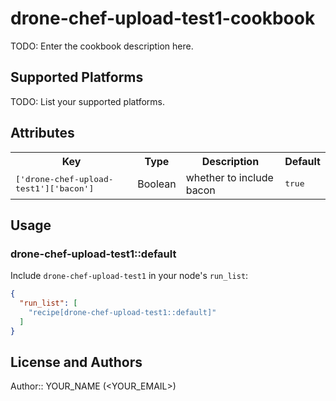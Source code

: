 # drone-chef-upload-test1-cookbook

TODO: Enter the cookbook description here.

## Supported Platforms

TODO: List your supported platforms.

## Attributes

<table>
  <tr>
    <th>Key</th>
    <th>Type</th>
    <th>Description</th>
    <th>Default</th>
  </tr>
  <tr>
    <td><tt>['drone-chef-upload-test1']['bacon']</tt></td>
    <td>Boolean</td>
    <td>whether to include bacon</td>
    <td><tt>true</tt></td>
  </tr>
</table>

## Usage

### drone-chef-upload-test1::default

Include `drone-chef-upload-test1` in your node's `run_list`:

```json
{
  "run_list": [
    "recipe[drone-chef-upload-test1::default]"
  ]
}
```

## License and Authors

Author:: YOUR_NAME (<YOUR_EMAIL>)
